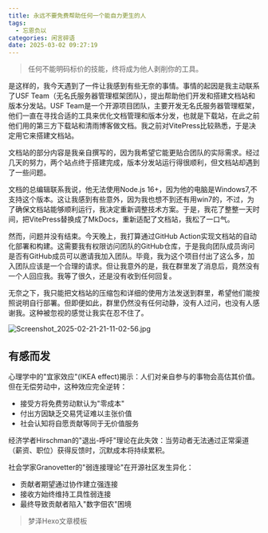 ```yaml
---
title: 永远不要免费帮助任何一个能自力更生的人
tags:
  - 忘恩负以
categories: 闲言碎语
date: 2025-03-02 09:27:19
---
```


> 任何不能明码标价的技能，终将成为他人剥削你的工具。

是这样的，我今天遇到了一件让我感到有些无奈的事情。事情的起因是我主动联系了USF Team（无名氏服务器管理框架团队），提出帮助他们开发和搭建文档站和版本分发站。USF Team是一个开源项目团队，主要开发无名氏服务器管理框架，他们一直在寻找合适的工具来优化文档管理和版本分发，也就是下载站，在此之前他们用的第三方下载站和清雨博客做文档。我之前对VitePress比较熟悉，于是决定用它来搭建文档站。

<!-- more -->

文档站的部分内容是我亲自撰写的，因为我希望它能更贴合团队的实际需求。经过几天的努力，两个站点终于搭建完成，版本分发站运行得很顺利，但文档站却遇到了一些问题。

文档的总编辑联系我说，他无法使用Node.js 16+，因为他的电脑是Windows7,不支持这个版本。这让我感到有些意外，因为我也想不到还有用win7的，不过，为了确保文档站能够顺利运行，我决定重新调整技术方案。于是，我花了整整一天时间，把VitePress替换成了MkDocs，重新适配了文档站，我松了一口气。

然而，问题并没有结束。今天晚上，我打算通过GitHub Action实现文档站的自动化部署和构建。这需要我有权限访问团队的GitHub仓库，于是我向团队成员询问是否有GitHub成员可以邀请我加入团队。毕竟，我为这个项目付出了这么多，加入团队应该是一个合理的请求。但让我意外的是，我在群里发了消息后，竟然没有一个人回应我。我等了很久，还是没有收到任何回复。

无奈之下，我只能把文档站的压缩包和详细的使用方法发送到群里，希望他们能按照说明自行部署。但即便如此，群里仍然没有任何动静，没有人过问，也没有人感谢我。这种被忽视的感觉让我实在忍不住了。

![Screenshot_2025-02-21-21-11-02-56.jpg](https://jsdelivrcn.dev.tc/gh/YShenZe/Blog-Static-Resource@main/images/Screenshot_2025-02-21-21-11-02-56.jpg)


## 有感而发

心理学中的"宜家效应"(IKEA effect)揭示：人们对亲自参与的事物会高估其价值。但在无偿劳动中，这种效应完全逆转：
- 接受方将免费劳动默认为"零成本"
- 付出方因缺乏交易凭证难以主张价值
- 社会认知将自愿贡献等同于无价值服务

经济学者Hirschman的"退出-呼吁"理论在此失效：当劳动者无法通过正常渠道（薪资、职位）获得反馈时，沉默成本将持续累积。

社会学家Granovetter的"弱连接理论"在开源社区发生异化：
- 贡献者期望通过协作建立强连接
- 接收方始终维持工具性弱连接
- 最终导致贡献者陷入"数字佃农"困境

> 梦泽Hexo文章模板